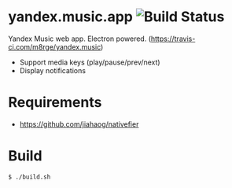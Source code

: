# yandex.music.app ![Build Status](https://travis-ci.com/m8rge/yandex.music.svg?branch=master)
Yandex Music web app. Electron powered. (https://travis-ci.com/m8rge/yandex.music)

* Support media keys (play/pause/prev/next)
* Display notifications

# Requirements

* https://github.com/jiahaog/nativefier

# Build

```bash
$ ./build.sh
```
